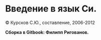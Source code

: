 # Введение в язык Си.

&copy; Курсков С.Ю., составление, 2006-2012

**Сборка в Gitbook: Филипп Ригованов.**